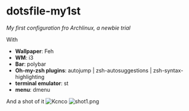 # dotsfile-my1st
*My first configuration fro Archlinux, a newbie trial*

With
* **Wallpaper**: Feh
* **WM**: i3
* **Bar**: polybar
* **Oh-my-zsh plugins**: autojump | zsh-autosuggestions | zsh-syntax-highlighting
* **terminal emulator**: st
* **menu**: dmenu

And a shot of it
![Kcnco](https://i.loli.net/2021/07/25/DYnwCiBfrGLegUJ.png)
![shot1.png](https://i.loli.net/2021/07/25/Ztc6zMT9wG3J8VS.png)
